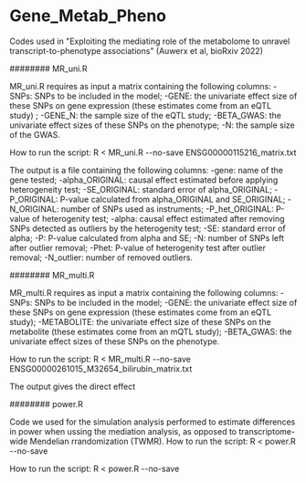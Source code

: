 # Gene_Metab_Pheno
Codes used in "Exploiting the mediating role of the metabolome to unravel transcript-to-phenotype associations" (Auwerx et al, bioRxiv 2022)

######## MR_uni.R

MR_uni.R requires as input a matrix containing the following columns: 
-SNPs: SNPs to be included in the model; 
-GENE: the univariate effect size of these SNPs on gene expression (these estimates come from an eQTL study) ; 
-GENE_N: the sample size of the eQTL study; 
-BETA_GWAS: the univariate effect sizes of these SNPs on the phenotype; 
-N: the sample size of the GWAS.

How to run the script:
R < MR_uni.R --no-save ENSG00000115216_matrix.txt

The output is a file containing the following columns: 
-gene: name of the gene tested;
-alpha_ORIGINAL: causal effect estimated before applying heterogeneity test;
-SE_ORIGINAL: standard error of alpha_ORIGINAL; 
-P_ORIGINAL: P-value calculated from alpha_ORIGINAL and SE_ORIGINAL; 
-N_ORIGINAL: number of SNPs used as instruments; 
-P_het_ORIGINAL: P-value of heterogenity test; 
-alpha: causal effect estimated after removing SNPs detected as outliers by the heterogenity test; 
-SE: standard error of alpha; 
-P: P-value calculated from alpha and SE; 
-N: number of SNPs left after outlier removal; 
-Phet: P-value of heterogenity test after outlier removal; 
-N_outlier: number of removed outliers.


######## MR_multi.R

MR_multi.R requires as input a matrix containing the following columns: 
-SNPs: SNPs to be included in the model; 
-GENE: the univariate effect size of these SNPs on gene expression (these estimates come from an eQTL study); 
-METABOLITE: the univariate effect size of these SNPs on the metabolite (these estimates come from an mQTL study);
 -BETA_GWAS: the univariate effect sizes of these SNPs on the phenotype.

How to run the script:
R < MR_multi.R --no-save ENSG00000261015_M32654_bilirubin_matrix.txt

The output gives the direct effect


######## power.R 

Code we used for the simulation analysis performed to estimate differences in power when ussing the mediation analysis, as opposed to transcriptome-wide Mendelian rrandomization (TWMR).
How to run the script: R < power.R --no-save


How to run the script:
R < power.R --no-save

